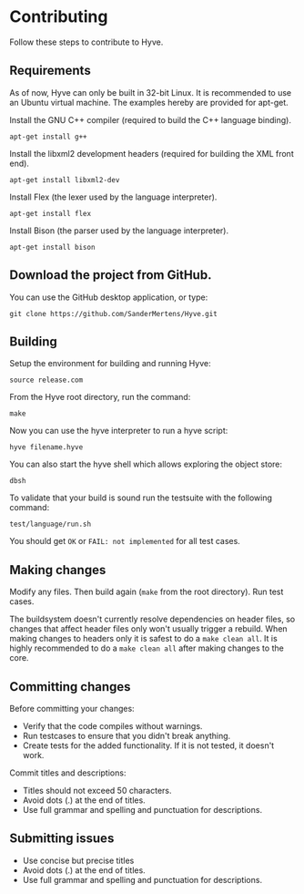 # Contributing

Follow these steps to contribute to Hyve.

## Requirements

As of now, Hyve can only be built in 32-bit Linux. It is recommended to use an Ubuntu virtual machine. The examples hereby are provided for apt-get.

Install the GNU C++ compiler (required to build the C++ language binding).

```
apt-get install g++
```

Install the libxml2 development headers (required for building the XML front end).

```
apt-get install libxml2-dev
```

Install Flex (the lexer used by the language interpreter).

```
apt-get install flex
```

Install Bison (the parser used by the language interpreter).

```
apt-get install bison
```

## Download the project from GitHub.

You can use the GitHub desktop application, or type:

```
git clone https://github.com/SanderMertens/Hyve.git
```

## Building

Setup the environment for building and running Hyve:
```
source release.com
```

From the Hyve root directory, run the command:
```
make
```

Now you can use the hyve interpreter to run a hyve script:
```
hyve filename.hyve
```

You can also start the hyve shell which allows exploring the object store:
```
dbsh
```

To validate that your build is sound run the testsuite with the following command:
```
test/language/run.sh
```
You should get `OK` or `FAIL: not implemented` for all test cases.

## Making changes

Modify any files. Then build again (`make` from the root directory). Run test cases.

The buildsystem doesn't currently resolve dependencies on header files, so changes that affect header files only won't usually trigger a rebuild. When making changes to headers only it is safest to do a `make clean all`. It is highly recommended to do a `make clean all` after making changes to the core. 

## Committing changes

Before committing your changes:
 - Verify that the code compiles without warnings.
 - Run testcases to ensure that you didn't break anything.
 - Create tests for the added functionality. If it is not tested, it doesn't work.

Commit titles and descriptions:
- Titles should not exceed 50 characters.
- Avoid dots (.) at the end of titles.
- Use full grammar and spelling and punctuation for descriptions.

## Submitting issues

- Use concise but precise titles
- Avoid dots (.) at the end of titles.
- Use full grammar and spelling and punctuation for descriptions.

